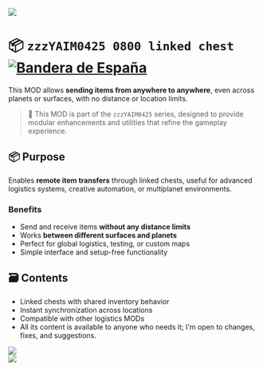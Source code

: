 ![](https://raw.githubusercontent.com/yaim0425/zzzYAIM0425-0800-linked-chest/main/thumbnail.png)

# 📦 `zzzYAIM0425 0800 linked chest` [![Bandera de España](https://flagcdn.com/20x15/es.png)](https://raw.githubusercontent.com/yaim0425/zzzYAIM0425-0800-linked-chest/main/Doc/README.md)

This MOD allows **sending items from anywhere to anywhere**, even across planets or surfaces, with no distance or location limits.

> 🧩 This MOD is part of the `zzzYAIM0425` series, designed to provide modular enhancements and utilities that refine the gameplay experience.

## 📦 Purpose

Enables **remote item transfers** through linked chests, useful for advanced logistics systems, creative automation, or multiplanet environments.

### Benefits

- Send and receive items **without any distance limits**  
- Works **between different surfaces and planets**  
- Perfect for global logistics, testing, or custom maps  
- Simple interface and setup-free functionality  

## 🗃️ Contents

- Linked chests with shared inventory behavior  
- Instant synchronization across locations  
- Compatible with other logistics MODs  
- All its content is available to anyone who needs it; I'm open to changes, fixes, and suggestions.

![](https://raw.githubusercontent.com/yaim0425/zzzYAIM0425-0800-linked-chest/main/Doc/base/Screenshot%20(1).png)  
![](https://raw.githubusercontent.com/yaim0425/zzzYAIM0425-0800-linked-chest/main/Doc/base/Screenshot%20(2).png)
